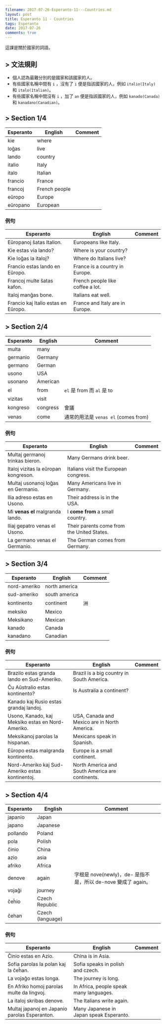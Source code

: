 ```yaml
---
filename: 2017-07-26-Esperanto-11---Countries.md
layout: post
title: Esperanto 11 - Countries
tags: Esperanto
date: 2017-07-26
comments: true
---
```


這課是關於國家的詞語。

## > 文法規則
* 個人認為最難分別的是國家和該國家的人。
* 有些國家名稱中間有 `i` ，沒有了 `i` 便是指該國家的人，例如 `italio(Italy)` 和 `italo(Italian)`。
* 有些國家名稱中間沒有 `i` ，加了 `an` 便是指該國家的人，例如 `kanado(Canada)` 和 `kanadano(Canadian)`。

## > Section 1/4

|Esperanto|English|Comment|
|---|---|---|
|kie|where||
|loĝas|live||
|lando|country||
|italio|Italy||
|italo|Italian||
|francio|France||
|francoj|French people||
|eŭropo|Europe||
|eŭropano|European||

### 例句

|Esperanto|English|Comment|
|---|---|---|
|Eŭropanoj ŝatas Italion.|Europeans like Italy.||
|Kie estas via lando?|Where is your country?||
|Kie loĝas la italoj?|Where do Italians live?||
|Francio estas lando en Eŭropo.|France is a country in Europe.||
|Francoj multe ŝatas kafon.|French people like coffee a lot.||
|Italoj manĝas bone.|Italians eat well.||
|Francio kaj Italio estas en Eŭropo.|France and Italy are in Europe.||

## > Section 2/4

|Esperanto|English|Comment|
|---|---|---|
|multa|many||
|germanio|Germany||
|germano|German||
|usono|USA||
|usonano|American||
|el|from|`el` 是 from 而 `al` 是 to|
|vizitas|visit||
|kongreso|congress|會議|
|venas|come|通常的用法是 `venas el` (comes from)|

### 例句

|Esperanto|English|Comment|
|---|---|---|
|Multaj germanoj trinkas bieron.|Many Germans drink beer.||
|Italoj vizitas la eŭropan kongreson.|Italians visit the European congress.||
|Multaj usonanoj loĝas en Germanio.|Many Americans live in Germany.||
|Ilia adreso estas en Usono.|Their address is in the USA.||
|Mi **venas el** malgranda lando.|I **come from** a small country.||
|Iliaj gepatro venas el Usono.|Their parents come from the United States.||
|La germano venas el Germanio.|The German comes from Germany.||

## > Section 3/4

|Esperanto|English|Comment|
|---|---|---|
|nord-ameriko|north america||
|sud-ameriko|south america||
|kontinento|continent|洲|
|meksiko|Mexico||
|Meksikano|Mexican||
|kanado|Canada||
|kanadano|Canadian||

### 例句

|Esperanto|English|Comment|
|---|---|---|
|Brazilo estas granda lando en Sud-Ameriko.|Brazil is a big country in South America.||
|Ĉu Aŭstralio estas kontinento?|Is Australia a continent?||
|Kanado kaj Rusio estas grandaj landoj.||
|Usono, Kanado, kaj Meksiko estas en Nord-Ameriko.|USA, Canada and Mexico are in North America.||
|Meksikanoj parolas la hispanan.|Mexicans speak in Spanish.||
|Eŭropo estas malgranda kontinento.|Europe is a small continent.||
|Nord-Ameriko kaj Sud-Ameriko estas kontinentoj.|North America and South America are continents.||

## > Section 4/4

|Esperanto|English|Comment|
|---|---|---|
|japanio|Japan||
|japano|Japanese||
|pollando|Poland||
|pola|Polish|
|ĉinio|China||
|azio|asia||
|afriko|Africa||
|denove|again|字根是 nove(newly)，de- 是指不是，所以 de-nove 變成了 again。|
|vojaĝi|journey||
|ĉeĥio|Czech Republic||
|ĉehan|Czech (language)||

### 例句

|Esperanto|English|Comment|
|---|---|---|
|Ĉinio estas en Azio.|China is in Asia.|
|Sofia parolas la polan kaj la ĉeĥan.|Sofia speaks in polish and czech.||
|La vojaĝo estas longa.|The journey is long.||
|En Afriko homoj parolas multe da lingvoj.|In Africa, people speak many languages.||
|La italoj skribas denove.|The Italians write again.||
|Multaj japanoj en Japanio parolas Esperanton.|Many Japanese in Japan speak Esperanto.||
